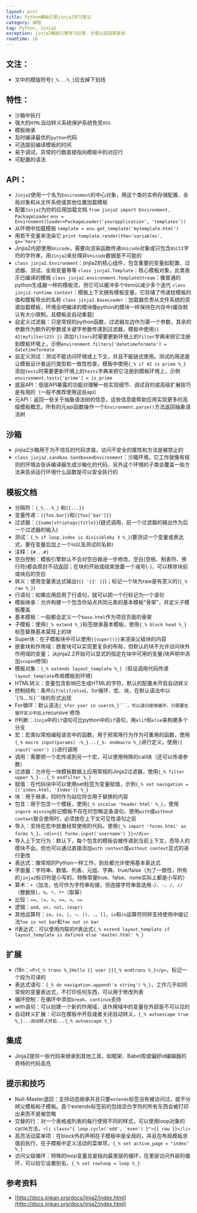 ```yaml
---
layout: post
title: Python模板引擎jinja2学习笔记
category: 编程
tag: Python, Jinja2
exception: jinja2模版引擎学习记录，方便以后回来查阅
readtime: 16
---
```


## 文注：
* 文中的模版符号```{_%...%_}```应去掉下划线

## 特性：
* 沙箱中执行
* 强大的`HTML`自动转义系统保护系统免受`XSS`
* 模板继承
* 及时编译最优的`python`代码
* 可选提前编译模板的时间
* 易于调试，异常的行数直接指向模板中的对应行
* 可配置的语法

## API：
* `Jinja2`使用一个名为`Environment`的中心对象，用这个类的实例存储配置、全局对象和从文件系统或其他位置加载模板
* 配置`Jinja2`为你的应用加载文档
  `from jinja2 import Environment, PackageLoader`
  `env = Environment(loader=PackageLoader('yourapplication', 'templates'))`
* 从环境中加载模板
  `template = env.get_template('mytemplate.html')`
* 用若干变量来渲染它
  `print template.render(the='variables', go='here')`
* Jinjia2内部使用`Unicode`，需要向渲染函数传递`Unicode`对象或只包含`ASCII`字符的字符串，用`Jinja2`来处理非`Unicode`数据是不可能的
* `class jinja2.Environment`：jinjia2的核心组件，包含重要的变量如配置、过滤器、测试、全局变量等等
  `class jinja2.Template`：核心模板对象，此类表示已编译的模板
  `class jinja2.environment.TemplateStream`：像普通的python生成器一样的模板流，但它可以缓冲多个item以减少多个迭代
  `class jinji2.runtime.Context`：模板上下文拥有模板变量，它存储了传递给模板的值和模板导出的名称
  `class jinja2.BaseLoader`：加载器负责从文件系统的资源加载模板，环境会吧编译的模块像python的模块一样保持在内存中(缓存默认有大小限制，且模板会自动重载)
* 自定义过滤器：只是常规的python函数，过滤器左边作为第一个参数，其余的参数作为额外的参数或关键字参数传递到过滤器，模板中使用`{{ 42|myfilter(23) }}`
  添加`filters`时需要更新环境上的`filter`字典来把它注册到模板环境上，示例`environment.filters['datetimeformate'] = datetimeformate`
* 自定义测试：测试不能访问环境或上下文，并且不能链式使用。测试的用途是让模板设计者运行类型和一致性检查，模板中使用```{_% if 42 is prime %_}```
  添加`tests`时需要更新环境上的`tests`字典来把它注册到模板环境上，示例`environment.tests['prime'] = is_prime`
* 底层API：低层API暴露的功能对理解一些实现细节、调试目的或高级扩展技巧是有用的（一般不推荐使用这些api）
* 元API：返回一些关于抽象语法树的信息，这些信息能帮助应用实现更多的高级模板概念。所有的元api函数操作一个`Environment.parse()`方法返回抽象语法树
    
## 沙箱
* jinjia2沙箱用于为不信任的代码求值，访问不安全的属性和方法是被禁止的
* `class jinja2.sandbox.SandboxedEnvironment`：沙箱环境，它工作就像有规则的环境会告诉编译器生成沙箱化的代码，另外这个环境的子类会覆盖一些方法来告诉运行环境什么函数是可以安全执行的

## 模板文档
* 分隔符：```{_%...%_}``` 和`{{...}}`
* 变量传递：`{{foo.bar}}`和`{{foo['bar']}}`
* 过滤器：`{{name|striptags|title}}`(链式调用，前一个过滤器的输出作为后一个过滤器的输入)
* 测试：```{_% if loop.index is divisibleby 3 %_}```(要测试一个变量或表达式，要在变量后加上一个is以及测试的名称)
* 注释：`{#...#}`
* 空白控制：模板引擎默认不会对空白做进一步修改，空白(空格、制表符、换行符)都会原封不动返回；在块的开始或结束放置一个减号(`-`)，可以移除块前或块后的空白
* 转义：使用变量表达式输出(`{{ '{{' }}`)；标记一个块为raw是有意义的(```{_% raw %_}```)
* 行语句：如果应用启用了行语句，就可以把一个行标记为一个语句
* 模板继承：允许构建一个包含你站点共同元素的基本模板"骨架"，并定义子模板覆盖
* 基本模板：一般都会定义一个`base.html`作为项目页面的骨架
* 子模板：使用```{_% extend %_}```标签继承基本模板，使用```{_% block head %_}```标签替换基本莫班上的块
* Super块：在子模板块中可以使用`{{super()}}`来渲染父级块的内容
* 嵌套块和作用域：嵌套块可以实现更复杂的布局，但默认的块不允许访问块外作用域的变量；
  从jinja2.2开始可以显式的指定在块中可用的变量(块声明中添加`scoped`修饰)
* 模板对象：```{_% extends layout_template %_}```（假设调用代码传递`layout_template`布局模板到环境）
* HTML转义：变量包含影响已生成HTML的字符，默认的配置未开启自动转义
* 控制结构：条件(`if/elif/else`)、for循环、宏、块，在默认语法中以`{_%...%_}```块的形式出现
* For循环：默认语法`{_%for yser in users%_}```，可以递归使用循环，只需要在循环定义中加上`recursive`修饰
* If判断：`Jinja`中的`if`语句可比python中的`if`语句，用`elif`和`else`来构建多个分支
* 宏：宏类似常规编程语言中的函数，用于把常用行为作为可重用的函数，使用```{_% macro input(params) -%_}...{_%- endmacro %_}```进行定义，使用`{{ input('user') }}`进行调用
* 调用：需要把一个宏传递到另一个宏，可以使用特殊的call块（还可以传递参数）
* 过滤器：允许在一块模板数据上应用常规的Jinja2过滤器，使用```{_% filter upper %_}...{_% endfilter %_}```
* 赋值：在代码块中可以使用set标签为变量赋值，示例```{_% set navigation = [('index.html, 'Index')] %_}```
* 块：用于继承，同时作为站位符合用于替换的内容
* 包含：用于包含一个模板，使用```{_% incalue 'header.html' %_}```，使用`ingore missing`标记模板不存在时忽略这条语句，使用`with`或`without context`联合使用时，必须放在上下文可见性语句之前
* 导入：支持在宏中放置经常使用的代码，使用```{_% import 'forms.html' as forms %_}```、`<div>{{ forms.input('username') }}</div>`
* 导入上下文行为：默认下，每个包含的模板会被传递到当前上下文，而导入的模块不会。但也可以通过直接添加`with context`或`without context`显式的进行更改
* 表达式：像常规的Python一样工作，到处都允许使用基本表达式
* 字面量：字符串、数值、列表、元组、字典、true/false（为了一致性，所有的`jinja2`标识符是小写的，特殊常量true、false、none实际上都是小写的）
* 算术：`+`（加法，也可作为字符串衔接，但连接字符串首选用`~`）、`-`、`/`、`//`（整数除）、`%`、`*`、`**`（取幂）
* 比较：`==`、`!=`、`>`、`>=`、`<`、`<=`
* 逻辑：`and`、`or`、`not`、`(expr)`
* 其他运算符：`in`、`is`、`|`、`~`、`()`、`.`、`[]`，`is`和`in`运算符同样支持使用中缀记法`foo is not bar`和`foo not in bar`
* if表达式：可以使用内联的if表达式```{_% extend layout_template if layout_template is defined else 'master.html' %_}```

## 扩展
* i18n：```<P>{_% trans %_}Hello {{ user }}{_% endtrans %_}</p>```，标记一个段为可译的
* 表达式语句：```{_% do navigation.append('a string') %_}```，工作几乎如同常规的变量表达式，不打印任何东西，可以用于修改列表
* 循环控制：在循环中添加`break`、`continue`支持
* with语句：可以创建一个新的作用域，该作用域中的变量在外部是不可以见的
* 自动转义扩展：可以在模板中开启或者关闭自动转义，```{_% autoescape true %_}...自动转义开启...{_% autoescape %_}```

## 集成
* Jinja2提供一些代码来继承到其他工具，如框架、Babel库或偏好id编辑器的奇特的代码高亮

## 提示和技巧
* Null-Master退回：支持动态继承并且只要`extends`标签没有被访问过，就不分辨父模板和子模板。首个extends标签前的包括空白字符的所有东西会被打印出来而不是被忽略
* 交替的行：对一个表格或列表的每行使用不同的样式，可以使用loop对象的cycle方法，`<li class="{ loop.cycle('odd', 'even') }">{{ row }}</li>`
* 高亮活动菜单项：在block外的声明在子模板中是全局的，并且在布局模板求值前执行，在子模板中定义活动的菜单项，```{_% set active_page = "index" %_}```
* 访问父级循环：特殊的loop变量总是指向最里层的循环，在里层访问外层的循环，可以给它设置别名，```{_% set rowloop = loop %_}```

## 参考资料
* [http://docs.jinkan.org/docs/jinja2/index.html](http://docs.jinkan.org/docs/jinja2/index.html)